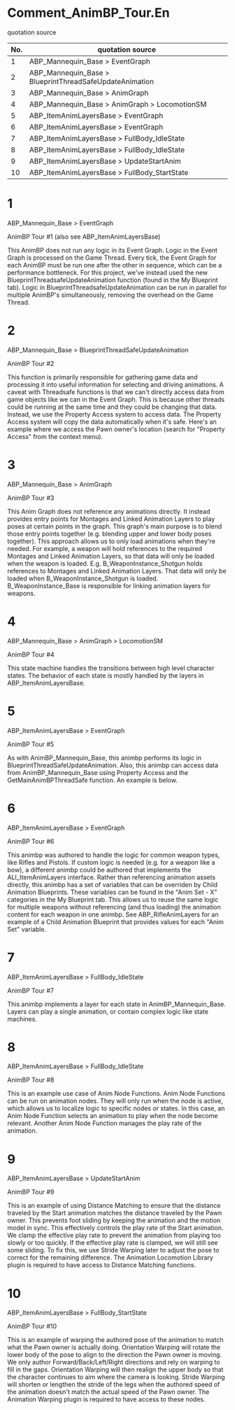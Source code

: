 # Comment_AnimBP_Tour.En

quotation source

| No. | quotation source                                        |
|-----|---------------------------------------------------------|
| 1   | ABP_Mannequin_Base > EventGraph                         |
| 2   | ABP_Mannequin_Base > BlueprintThreadSafeUpdateAnimation |
| 3   | ABP_Mannequin_Base > AnimGraph                          |
| 4   | ABP_Mannequin_Base > AnimGraph > LocomotionSM           |
| 5   | ABP_ItemAnimLayersBase > EventGraph                     |
| 6   | ABP_ItemAnimLayersBase > EventGraph                     |
| 7   | ABP_ItemAnimLayersBase > FullBody_IdleState             |
| 8   | ABP_ItemAnimLayersBase > FullBody_IdleState             |
| 9   | ABP_ItemAnimLayersBase > UpdateStartAnim                |
| 10  | ABP_ItemAnimLayersBase > FullBody_StartState            |

# 1

ABP_Mannequin_Base > EventGraph

AnimBP Tour #1  (also see ABP_ItemAnimLayersBase)

This AnimBP does not run any logic in its Event Graph.
Logic in the Event Graph is processed on the Game Thread. 
Every tick, the Event Graph for each AnimBP must be run one after the other in sequence, which can be a performance bottleneck.
For this project, we've instead used the new BlueprintThreadsafeUpdateAnimation function (found in the My Blueprint tab). 
Logic in BlueprintThreadsafeUpdateAnimation can be run in parallel for multiple AnimBP's simultaneously, removing the overhead on the Game Thread.

# 2

ABP_Mannequin_Base > BlueprintThreadSafeUpdateAnimation

AnimBP Tour #2

This function is primarily responsible for gathering game data and processing it into useful information for selecting and driving animations.
A caveat with Threadsafe functions is that we can't directly access data from game objects like we can in the Event Graph. 
This is because other threads could be running at the same time and they could be changing that data. 
Instead, we use the Property Access system to access data. 
The Property Access system will copy the data automatically when it's safe.
Here's an example where we access the Pawn owner's location (search for "Property Access" from the context menu).

# 3

ABP_Mannequin_Base > AnimGraph

AnimBP Tour #3

This Anim Graph does not reference any animations directly. 
It instead provides entry points for Montages and Linked Animation Layers to play poses at certain points in the graph. 
This graph's main purpose is to blend those entry points together (e.g. blending upper and lower body poses together).
This approach allows us to only load animations when they're needed. 
For example, a weapon will hold references to the required Montages and Linked Animation Layers, so that data will only be loaded when the weapon is loaded.
E.g. B_WeaponInstance_Shotgun holds references to Montages and Linked Animation Layers. 
That data will only be loaded when B_WeaponInstance_Shotgun is loaded.
B_WeaponInstance_Base is responsible for linking animation layers for weapons.

# 4

ABP_Mannequin_Base > AnimGraph > LocomotionSM

AnimBP Tour #4

This state machine handles the transitions between high level character states.
The behavior of each state is mostly handled by the layers in ABP_ItemAnimLayersBase.

# 5

ABP_ItemAnimLayersBase > EventGraph

AnimBP Tour #5

As with AnimBP_Mannequin_Base, this animbp performs its logic in BlueprintThreadSafeUpdateAnimation.
Also, this animbp can access data from AnimBP_Mannequin_Base using Property Access and the GetMainAnimBPThreadSafe function. 
An example is below.

# 6

ABP_ItemAnimLayersBase > EventGraph

AnimBP Tour #6

This animbp was authored to handle the logic for common weapon types, like Rifles and Pistols. 
If custom logic is needed (e.g. for a weapon like a bow), a different animbp could be authored that implements the ALI_ItemAnimLayers interface.
Rather than referencing animation assets directly, this animbp has a set of variables that can be overriden by Child Animation Blueprints. 
These variables can be found in the "Anim Set - X" categories in the My Blueprint tab.
This allows us to reuse the same logic for multiple weapons without referencing (and thus loading) the animation content for each weapon in one animbp.
See ABP_RifleAnimLayers for an example of a Child Animation Blueprint that provides values for each "Anim Set" variable.

# 7

ABP_ItemAnimLayersBase > FullBody_IdleState

AnimBP Tour #7

This animbp implements a layer for each state in AnimBP_Mannequin_Base.
Layers can play a single animation, or contain complex logic like state machines.

# 8

ABP_ItemAnimLayersBase > FullBody_IdleState

AnimBP Tour #8

This is an example use case of Anim Node Functions.
Anim Node Functions can be run on animation nodes. 
They will only run when the node is active, which allows us to localize logic to specific nodes or states.
In this case, an Anim Node Function selects an animation to play when the node become relevant. 
Another Anim Node Function manages the play rate of the animation.

# 9

ABP_ItemAnimLayersBase > UpdateStartAnim

AnimBP Tour #9

This is an example of using Distance Matching to ensure that the distance traveled by the Start animation matches the distance traveled by the Pawn owner. 
This prevents foot sliding by keeping the animation and the motion model in sync.
This effectively controls the play rate of the Start animation. 
We clamp the effective play rate to prevent the animation from playing too slowly or too quickly.
If the effective play rate is clamped, we will still see some sliding. 
To fix this, we use Stride Warping later to adjust the pose to correct for the remaining difference.
The Animation Locomotion Library plugin is required to have access to Distance Matching functions.

# 10

ABP_ItemAnimLayersBase > FullBody_StartState

AnimBP Tour #10

This is an example of warping the authored pose of the animation to match what the Pawn owner is actually doing.
Orientation Warping will rotate the lower body of the pose to align to the direction the Pawn owner is moving. 
We only author Forward/Back/Left/Right directions and rely on warping to fill in the gaps.
Orientation Warping will then realign the upper body so that the character continues to aim where the camera is looking.
Stride Warping will shorten or lengthen the stride of the legs when the authored speed of the animation doesn't match the actual speed of the Pawn owner.
The Animation Warping plugin is required to have access to these nodes.
